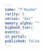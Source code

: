 ```yaml
---
name: "T'Kuvma"
rarity: 5
series: "dsc"
memory_alpha: ""
bigbook_tier:
events:
in_portal:
published: false
---
```

